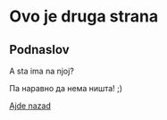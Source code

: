 # Ovo je druga strana
## Podnaslov
A sta ima na njoj?

Па наравно да нема ништа!
;)

[Ajde nazad](/)

